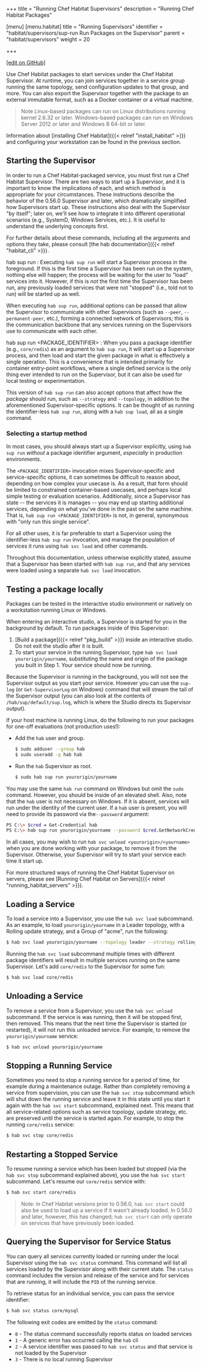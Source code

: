+++
title = "Running Chef Habitat Supervisors"
description = "Running Chef Habitat Packages"

[menu]
  [menu.habitat]
    title = "Running Supervisors"
    identifier = "habitat/supervisors/sup-run Run Packages on the Supervisor"
    parent = "habitat/supervisors"
    weight = 20

+++

[\[edit on GitHub\]](https://github.com/habitat-sh/habitat/blob/main/components/docs-chef-io/content/habitat/sup_run.md)

Use Chef Habitat packages to start services under the Chef Habitat Supervisor. At runtime, you can join services together in a service group running the same topology, send configuration updates to that group, and more. You can also export the Supervisor together with the package to an external immutable format, such as a Docker container or a virtual machine.

> Note Linux-based packages can run on Linux distributions running kernel 2.6.32 or later. Windows-based packages can run on Windows Server 2012 or later and Windows 8 64-bit or later.

Information about [installing Chef Habitat]({{< relref "install_habitat" >}}) and configuring your workstation can be found in the previous section.

## Starting the Supervisor

In order to run a Chef Habitat-packaged service, you must first run a Chef Habitat Supervisor. There are two ways to start up a Supervisor, and it is important to know the implications of each, and which method is appropriate for your circumstances. These instructions describe the behavior of the 0.56.0 Supervisor and later, which dramatically simplified how Supervisors start up. These instructions also deal with the Supervisor "by itself"; later on, we'll see how to integrate it into different operational scenarios (e.g., SystemD, Windows Services, etc.). It is useful to understand the underlying concepts first.

For further details about these commands, including all the arguments and options they take, please consult [the hab documentation]({{< relref "habitat_cli" >}}).

hab sup run
: Executing `hab sup run` will start a Supervisor process in the foreground. If this is the first time a Supervisor has been run on the system, nothing else will happen; the process will be waiting for the user to "load" services into it. However, if this is _not_ the first time the Supervisor has been run, any previously loaded services that were not "stopped" (i.e., told not to run) will be started up as well.

When executing `hab sup run`, additional options can be passed that allow the Supervisor to communicate with other Supervisors (such as `--peer`, `--permanent-peer`, etc.), forming a connected network of Supervisors; this is the communication backbone that any services running on the Supervisors use to communicate with each other.

hab sup run \<PACKAGE_IDENTIFIER\>
: When you pass a package identifier (e.g., `core/redis`) as an argument to `hab sup run`, it will start up a Supervisor process, and then load and start the given package in what is effectively a single operation. This is a convenience that is intended primarily for container entry-point workflows, where a single defined service is the only thing ever intended to run on the Supervisor, but it can also be used for local testing or experimentation.

This version of `hab sup run` can also accept options that affect how the _package_ should run, such as `--strategy` and `--topology`, in addition to the aforementioned Supervisor-specific options. It can be thought of as running the identifier-less `hab sup run`, along with a `hab sup load`, all as a single command.

### Selecting a startup method

In most cases, you should always start up a Supervisor explicitly, using `hab sup run` _without_ a package identifier argument, _especially_ in production environments.

The `<PACKAGE_IDENTIFIER>` invocation mixes Supervisor-specific and service-specific options, it can sometimes be difficult to reason about, depending on how complex your usecase is. As a result, that form should be limited to constrained container-based usecases, and perhaps local simple testing or evaluation scenarios. Additionally, since a Supervisor has state -- the services it is manages -- you may end up starting additional services, depending on what you've done in the past on the same machine. That is, `hab sup run <PACKAGE_IDENTIFIER>` is not, in general, synonymous with "only run this single service".

For all other uses, it is far preferable to start a Supervisor using the identifier-less `hab sup run` invocation, and manage the population of services it runs using `hab svc load` and other commands.

Throughout this documentation, unless otherwise explicitly stated, assume that a Supervisor has been started with `hab sup run`, and that any services were loaded using a separate `hab svc load` invocation.

## Testing a package locally

Packages can be tested in the interactive studio environment or natively on a workstation running Linux or Windows.

When entering an interactive studio, a Supervisor is started for you in the background by default. To run packages inside of this Supervisor:

1. [Build a package]({{< relref "pkg_build" >}}) inside an interactive studio. Do not exit the studio after it is built.
2. To start your service in the running Supervisor, type `hab svc load yourorigin/yourname`, substituting the name and origin of the package you built in Step 1. Your service should now be running.

Because the Supervisor is running in the background, you will not see the Supervisor output as you start your service. However you can use the `sup-log` (or `Get-SupervisorLog` on Windows) command that will stream the tail of the Supervisor output (you can also look at the contents of `/hab/sup/default/sup.log`, which is where the Studio directs its Supervisor output).

If your host machine is running Linux, do the following to run your packages for one-off evaluations (not production uses!):

* Add the `hab` user and group.

    ```bash
    $ sudo adduser --group hab
    $ sudo useradd -g hab hab
    ```

* Run the `hab` Supervisor as root.

    ```bash
    $ sudo hab sup run yourorigin/yourname
    ```

You may use the same `hab run` command on Windows but omit the `sudo` command. However, you should be inside of an elevated shell. Also, note that the `hab` user is not necessary on Windows. If it is absent, services will run under the identity of the current user. If a `hab` user is present, you will need to provide its password via the`--password` argument:

```bash
PS C:\> $cred = Get-Credential hab
PS C:\> hab sup run yourorigin/yourname --password $cred.GetNetworkCredential().Password
```

In all cases, you may wish to run `hab svc unload <yourorigin>/<yourname>` when you are done working with your package, to remove it from the Supervisor. Otherwise, your Supervisor will try to start your service each time it start up.

For more structured ways of running the Chef Habitat Supervisor on servers, please see [Running Chef Habitat on Servers]({{< relref "running_habitat_servers" >}}).

## Loading a Service

To load a service into a Supervisor, you use the `hab svc load` subcommand. As an example, to load `yourorigin/yourname` in a Leader topology, with a Rolling update strategy, and a Group of "acme", run the following:

```bash
$ hab svc load yourorigin/yourname --topology leader --strategy rolling --group acme
```

Running the `hab svc load` subcommand multiple times with different package identifiers will result in multiple services running on the same Supervisor. Let's add `core/redis` to the Supervisor for some fun:

```bash
$ hab svc load core/redis
```

## Unloading a Service

To remove a service from a Supervisor, you use the `hab svc unload` subcommand. If the service is was running, then it will be stopped first, then removed. This means that the next time the Supervisor is started (or restarted), it will not run this unloaded service. For example, to remove the `yourorigin/yourname` service:

```bash
$ hab svc unload yourorigin/yourname
```

## Stopping a Running Service

Sometimes you need to stop a running service for a period of time, for example during a maintenance outage. Rather than completely removing a service from supervision, you can use the `hab svc stop` subcommand which will shut down the running service and leave it in this state until you start it again with the `hab svc start` subcommand, explained next. This means that all service-related options such as service topology, update strategy, etc. are preserved until the service is started again. For example, to stop the running `core/redis` service:

```bash
$ hab svc stop core/redis
```

## Restarting a Stopped Service

To resume running a service which has been loaded but stopped (via the `hab svc stop` subcommand explained above), you use the `hab svc start` subcommand. Let's resume our `core/redis` service with:

```bash
$ hab svc start core/redis
```

> Note: in Chef Habitat versions prior to 0.56.0, `hab svc start` could also be used to load up a service if it wasn't already loaded. In 0.56.0 and later, however, this has changed; `hab svc start` can only operate on services that have previously been loaded.

## Querying the Supervisor for Service Status

You can query all services currently loaded or running under the local Supervisor using the `hab svc status` command. This command will list all services loaded by the Supervisor along with their current state. The `status` command includes the version and release of the service and for services that are running, it will include the `PID` of the running service.

To retrieve status for an individual service, you can pass the service identifier:

```bash
$ hab svc status core/mysql
```

The following exit codes are emitted by the `status` command:

* `0` - The status command successfully reports status on loaded services
* `1` - A generic error has occurred calling the `hab` cli
* `2` - A service identifier was passed to `hab svc status` and that service is not loaded by the Supervisor
* `3` - There is no local running Supervisor

